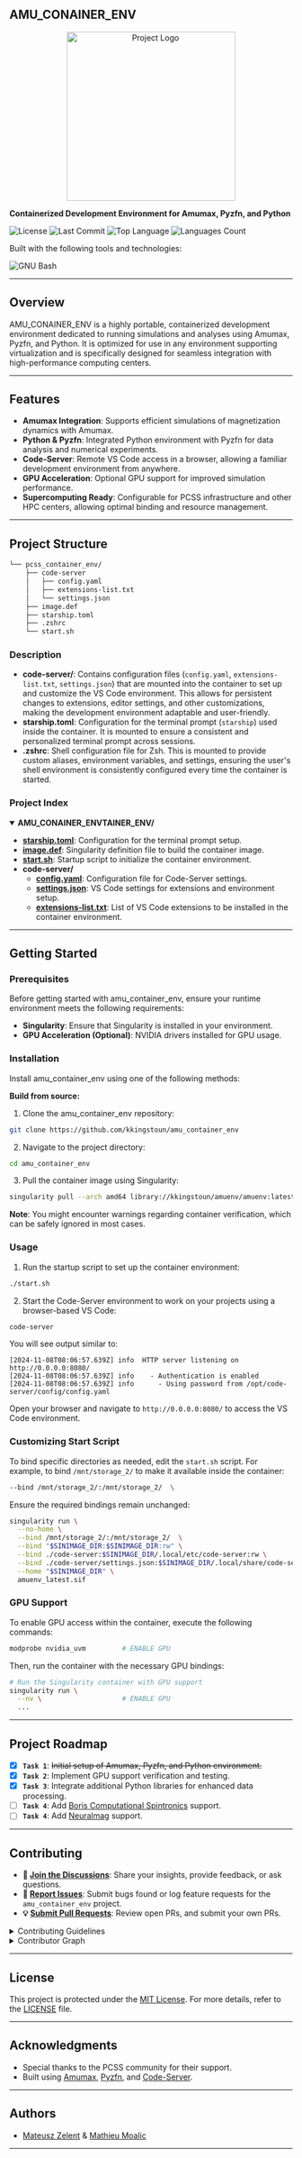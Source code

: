 ## AMU_CONAINER_ENV

<div align="center">
  <img src="./logo.png" alt="Project Logo" width="300px">
</div>

**Containerized Development Environment for Amumax, Pyzfn, and Python**

![License](https://img.shields.io/github/license/kkingstoun/amu_container_env?style=flat&logo=opensourceinitiative&logoColor=white&color=0080ff)
![Last Commit](https://img.shields.io/github/last-commit/kkingstoun/amu_container_env?style=flat&logo=git&logoColor=white&color=0080ff)
![Top Language](https://img.shields.io/github/languages/top/kkingstoun/amu_container_env?style=flat&color=0080ff)
![Languages Count](https://img.shields.io/github/languages/count/kkingstoun/amu_container_env?style=flat&color=0080ff)

Built with the following tools and technologies:

![GNU Bash](https://img.shields.io/badge/GNU%20Bash-4EAA25.svg?style=flat&logo=GNU-Bash&logoColor=white)

---

## Overview

AMU_CONAINER_ENV is a highly portable, containerized development environment dedicated to running simulations and analyses using Amumax, Pyzfn, and Python. It is optimized for use in any environment supporting virtualization and is specifically designed for seamless integration with high-performance computing centers.

---

## Features

- **Amumax Integration**: Supports efficient simulations of magnetization dynamics with Amumax.
- **Python & Pyzfn**: Integrated Python environment with Pyzfn for data analysis and numerical experiments.
- **Code-Server**: Remote VS Code access in a browser, allowing a familiar development environment from anywhere.
- **GPU Acceleration**: Optional GPU support for improved simulation performance.
- **Supercomputing Ready**: Configurable for PCSS infrastructure and other HPC centers, allowing optimal binding and resource management.

---
## Project Structure

```sh
└── pcss_container_env/
    ├── code-server
    │   ├── config.yaml
    │   ├── extensions-list.txt
    │   └── settings.json
    ├── image.def
    ├── starship.toml
    ├── .zshrc
    └── start.sh
```

### Description

- **code-server/**: Contains configuration files (`config.yaml`, `extensions-list.txt`, `settings.json`) that are mounted into the container to set up and customize the VS Code environment. This allows for persistent changes to extensions, editor settings, and other customizations, making the development environment adaptable and user-friendly.
- **starship.toml**: Configuration for the terminal prompt (`starship`) used inside the container. It is mounted to ensure a consistent and personalized terminal prompt across sessions.
- **.zshrc**: Shell configuration file for Zsh. This is mounted to provide custom aliases, environment variables, and settings, ensuring the user's shell environment is consistently configured every time the container is started.

### Project Index
<details open>
	<summary><b>AMU_CONAINER_ENVTAINER_ENV/</b></summary>
	<ul>
		<li><b><a href='https://github.com/kkingstoun/amu_container_env/blob/master/starship.toml'>starship.toml</a></b>: Configuration for the terminal prompt setup.</li>
		<li><b><a href='https://github.com/kkingstoun/amu_container_env/blob/master/image.def'>image.def</a></b>: Singularity definition file to build the container image.</li>
		<li><b><a href='https://github.com/kkingstoun/amu_container_env/blob/master/start.sh'>start.sh</a></b>: Startup script to initialize the container environment.</li>
		<li><b>code-server/</b>
			<ul>
				<li><b><a href='https://github.com/kkingstoun/amu_container_env/blob/master/code-server/config.yaml'>config.yaml</a></b>: Configuration file for Code-Server settings.</li>
				<li><b><a href='https://github.com/kkingstoun/amu_container_env/blob/master/code-server/settings.json'>settings.json</a></b>: VS Code settings for extensions and environment setup.</li>
				<li><b><a href='https://github.com/kkingstoun/amu_container_env/blob/master/code-server/extensions-list.txt'>extensions-list.txt</a></b>: List of VS Code extensions to be installed in the container environment.</li>
			</ul>
		</li>
	</ul>
</details>

---
## Getting Started

### Prerequisites

Before getting started with amu_container_env, ensure your runtime environment meets the following requirements:

- **Singularity**: Ensure that Singularity is installed in your environment.
- **GPU Acceleration (Optional)**: NVIDIA drivers installed for GPU usage.

### Installation

Install amu_container_env using one of the following methods:

**Build from source:**

1. Clone the amu_container_env repository:
```sh
git clone https://github.com/kkingstoun/amu_container_env
```

2. Navigate to the project directory:
```sh
cd amu_container_env
```

3. Pull the container image using Singularity:
```sh
singularity pull --arch amd64 library://kkingstoun/amuenv/amuenv:latest
```

**Note**: You might encounter warnings regarding container verification, which can be safely ignored in most cases.

### Usage

1. Run the startup script to set up the container environment:
```sh
./start.sh
```

2. Start the Code-Server environment to work on your projects using a browser-based VS Code:
```sh
code-server
```

You will see output similar to:
```
[2024-11-08T08:06:57.639Z] info  HTTP server listening on http://0.0.0.0:8080/
[2024-11-08T08:06:57.639Z] info    - Authentication is enabled
[2024-11-08T08:06:57.639Z] info      - Using password from /opt/code-server/config/config.yaml
```
Open your browser and navigate to `http://0.0.0.0:8080/` to access the VS Code environment.

### Customizing Start Script

To bind specific directories as needed, edit the `start.sh` script. For example, to bind `/mnt/storage_2/` to make it available inside the container:

```sh
--bind /mnt/storage_2/:/mnt/storage_2/  \
```

Ensure the required bindings remain unchanged:
```sh
singularity run \
  --no-home \
  --bind /mnt/storage_2/:/mnt/storage_2/  \
  --bind "$SINIMAGE_DIR:$SINIMAGE_DIR:rw" \
  --bind ./code-server:$SINIMAGE_DIR/.local/etc/code-server:rw \
  --bind ./code-server/settings.json:$SINIMAGE_DIR/.local/share/code-server/User/settings.json \
  --home "$SINIMAGE_DIR" \
  amuenv_latest.sif
```

### GPU Support

To enable GPU access within the container, execute the following commands:

```sh
modprobe nvidia_uvm         # ENABLE GPU
```

Then, run the container with the necessary GPU bindings:

```sh
# Run the Singularity container with GPU support
singularity run \
  --nv \                    # ENABLE GPU
  ...
```

---
## Project Roadmap

- [X] **`Task 1`**: <strike>Initial setup of Amumax, Pyzfn, and Python environment.</strike>
- [X] **`Task 2`**: Implement GPU support verification and testing.
- [X] **`Task 3`**: Integrate additional Python libraries for enhanced data processing.
- [ ] **`Task 4`**: Add [Boris Computational Spintronics](https://www.boris-spintronics.uk/) support. 
- [ ] **`Task 4`**: Add [Neuralmag](https://gitlab.com/neuralmag/neuralmag) support. 
---

## Contributing

- **💬 [Join the Discussions](https://github.com/kkingstoun/amu_container_env/discussions)**: Share your insights, provide feedback, or ask questions.
- **🐛 [Report Issues](https://github.com/kkingstoun/amu_container_env/issues)**: Submit bugs found or log feature requests for the `amu_container_env` project.
- **💡 [Submit Pull Requests](https://github.com/kkingstoun/amu_container_env/blob/main/CONTRIBUTING.md)**: Review open PRs, and submit your own PRs.

<details closed>
<summary>Contributing Guidelines</summary>

1. **Fork the Repository**: Start by forking the project repository to your github account.
2. **Clone Locally**: Clone the forked repository to your local machine using a git client.
   ```sh
   git clone https://github.com/kkingstoun/amu_container_env
   ```
3. **Create a New Branch**: Always work on a new branch, giving it a descriptive name.
   ```sh
   git checkout -b new-feature-x
   ```
4. **Make Your Changes**: Develop and test your changes locally.
5. **Commit Your Changes**: Commit with a clear message describing your updates.
   ```sh
   git commit -m 'Implemented new feature x.'
   ```
6. **Push to github**: Push the changes to your forked repository.
   ```sh
   git push origin new-feature-x
   ```
7. **Submit a Pull Request**: Create a PR against the original project repository. Clearly describe the changes and their motivations.
8. **Review**: Once your PR is reviewed and approved, it will be merged into the main branch. Congratulations on your contribution!
</details>

<details closed>
<summary>Contributor Graph</summary>
<br>
<p align="left">
   <a href="https://github.com/kkingstoun/amu_container_env/graphs/contributors">
      <img src="https://contrib.rocks/image?repo=kkingstoun/amu_container_env">
   </a>
</p>
</details>

---

## License

This project is protected under the [MIT License](https://choosealicense.com/licenses/mit/). For more details, refer to the [LICENSE](https://choosealicense.com/licenses/mit/) file.

---

## Acknowledgments

- Special thanks to the PCSS community for their support.
- Built using [Amumax](https://github.com/MathieuMoalic/amumax), [Pyzfn](https://github.com/MathieuMoalic/pyzfn), and [Code-Server](https://github.com/coder/code-server).

---

## Authors

- [Mateusz Zelent](https://github.com/kkingstoun/) & [Mathieu Moalic](https://github.com/MathieuMoalic)
---
